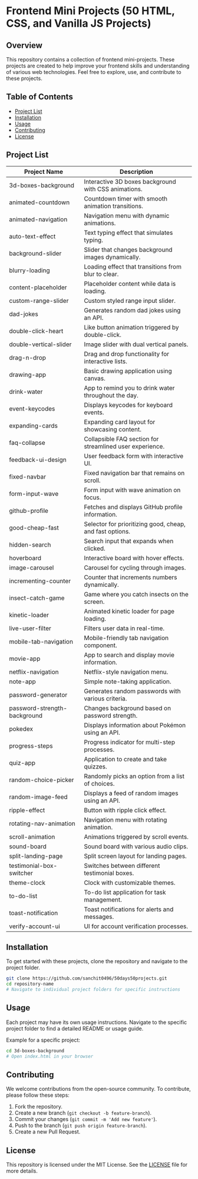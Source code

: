 
# Frontend Mini Projects (50 HTML, CSS, and Vanilla JS Projects)

## Overview
This repository contains a collection of frontend mini-projects. These projects are created to help improve your frontend skills and understanding of various web technologies. Feel free to explore, use, and contribute to these projects.

## Table of Contents
- [Project List](#project-list)
- [Installation](#installation)
- [Usage](#usage)
- [Contributing](#contributing)
- [License](#license)

## Project List

| Project Name                  | Description                                  |
|-------------------------------|----------------------------------------------|
| 3d-boxes-background           | Interactive 3D boxes background with CSS animations.              |
| animated-countdown            | Countdown timer with smooth animation transitions.                          |
| animated-navigation           | Navigation menu with dynamic animations.                     |
| auto-text-effect              | Text typing effect that simulates typing.                 |
| background-slider             | Slider that changes background images dynamically.                      |
| blurry-loading                | Loading effect that transitions from blur to clear.                  |
| content-placeholder           | Placeholder content while data is loading.              |
| custom-range-slider           | Custom styled range input slider.                   |
| dad-jokes                     | Generates random dad jokes using an API.                   |
| double-click-heart            | Like button animation triggered by double-click.               |
| double-vertical-slider        | Image slider with dual vertical panels.                 |
| drag-n-drop                   | Drag and drop functionality for interactive lists.                  |
| drawing-app                   | Basic drawing application using canvas.                   |
| drink-water                   | App to remind you to drink water throughout the day.                      |
| event-keycodes                | Displays keycodes for keyboard events.             |
| expanding-cards               | Expanding card layout for showcasing content.                       |
| faq-collapse                  | Collapsible FAQ section for streamlined user experience.                      |
| feedback-ui-design            | User feedback form with interactive UI.                      |
| fixed-navbar                  | Fixed navigation bar that remains on scroll.                         |
| form-input-wave               | Form input with wave animation on focus.               |
| github-profile                | Fetches and displays GitHub profile information.                       |
| good-cheap-fast               | Selector for prioritizing good, cheap, and fast options.                   |
| hidden-search                 | Search input that expands when clicked.                            |
| hoverboard                    | Interactive board with hover effects.                           |
| image-carousel                | Carousel for cycling through images.                               |
| incrementing-counter          | Counter that increments numbers dynamically.                  |
| insect-catch-game             | Game where you catch insects on the screen.                        |
| kinetic-loader                | Animated kinetic loader for page loading.                     |
| live-user-filter              | Filters user data in real-time.                             |
| mobile-tab-navigation         | Mobile-friendly tab navigation component.                        |
| movie-app                     | App to search and display movie information.                        |
| netflix-navigation            | Netflix-style navigation menu.                     |
| note-app                      | Simple note-taking application.                      |
| password-generator            | Generates random passwords with various criteria.                    |
| password-strength-background  | Changes background based on password strength.                 |
| pokedex                       | Displays information about Pokémon using an API.             |
| progress-steps                | Progress indicator for multi-step processes.                     |
| quiz-app                      | Application to create and take quizzes.                             |
| random-choice-picker          | Randomly picks an option from a list of choices.                         |
| random-image-feed             | Displays a feed of random images using an API.                            |
| ripple-effect                 | Button with ripple click effect.                         |
| rotating-nav-animation        | Navigation menu with rotating animation.                |
| scroll-animation              | Animations triggered by scroll events.                  |
| sound-board                   | Sound board with various audio clips.              |
| split-landing-page            | Split screen layout for landing pages.                    |
| testimonial-box-switcher      | Switches between different testimonial boxes.                     |
| theme-clock                   | Clock with customizable themes.                       |
| to-do-list                    | To-do list application for task management.                       |
| toast-notification            | Toast notifications for alerts and messages.                    |
| verify-account-ui             | UI for account verification processes.                      |
## Installation
To get started with these projects, clone the repository and navigate to the project folder.

```sh
git clone https://github.com/sanchit0496/50days50projects.git
cd repository-name
# Navigate to individual project folders for specific instructions
```

## Usage
Each project may have its own usage instructions. Navigate to the specific project folder to find a detailed README or usage guide.

Example for a specific project:
```sh
cd 3d-boxes-background
# Open index.html in your browser
```

## Contributing
We welcome contributions from the open-source community. To contribute, please follow these steps:

1. Fork the repository.
2. Create a new branch (`git checkout -b feature-branch`).
3. Commit your changes (`git commit -m 'Add new feature'`).
4. Push to the branch (`git push origin feature-branch`).
5. Create a new Pull Request.

## License
This repository is licensed under the MIT License. See the [LICENSE](LICENSE) file for more details.
